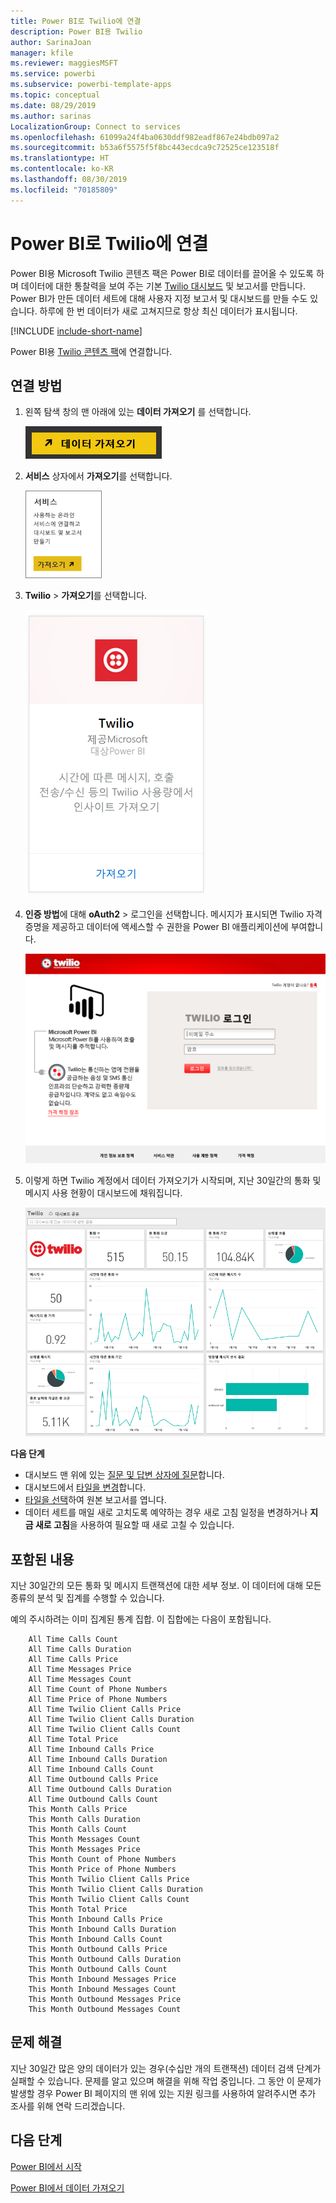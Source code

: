 ```yaml
---
title: Power BI로 Twilio에 연결
description: Power BI용 Twilio
author: SarinaJoan
manager: kfile
ms.reviewer: maggiesMSFT
ms.service: powerbi
ms.subservice: powerbi-template-apps
ms.topic: conceptual
ms.date: 08/29/2019
ms.author: sarinas
LocalizationGroup: Connect to services
ms.openlocfilehash: 61099a24f4ba0630ddf982eadf867e24bdb097a2
ms.sourcegitcommit: b53a6f5575f5f8bc443ecdca9c72525ce123518f
ms.translationtype: HT
ms.contentlocale: ko-KR
ms.lasthandoff: 08/30/2019
ms.locfileid: "70185809"
---
```

# <a name="connect-to-twilio-with-power-bi"></a>Power BI로 Twilio에 연결
Power BI용 Microsoft Twilio 콘텐츠 팩은 Power BI로 데이터를 끌어올 수 있도록 하며 데이터에 대한 통찰력을 보여 주는 기본 [Twilio 대시보드](https://powerbi.microsoft.com/integrations/twilio) 및 보고서를 만듭니다. Power BI가 만든 데이터 세트에 대해 사용자 지정 보고서 및 대시보드를 만들 수도 있습니다. 하루에 한 번 데이터가 새로 고쳐지므로 항상 최신 데이터가 표시됩니다.

[!INCLUDE [include-short-name](./includes/service-deprecate-content-packs.md)]

Power BI용 [Twilio 콘텐츠 팩](https://app.powerbi.com/getdata/services/twilio)에 연결합니다.

## <a name="how-to-connect"></a>연결 방법
1. 왼쪽 탐색 창의 맨 아래에 있는 **데이터 가져오기** 를 선택합니다.
   
   ![](media/service-connect-to-twilio/pbi_getdata.png) 
2. **서비스** 상자에서 **가져오기**를 선택합니다.
   
   ![](media/service-connect-to-twilio/pbi_getservices.png) 
3. **Twilio** \> **가져오기**를 선택합니다.
   
   ![](media/service-connect-to-twilio/twilio.png)
4. **인증 방법**에 대해 **oAuth2** \> 로그인을 선택합니다. 메시지가 표시되면 Twilio 자격 증명을 제공하고 데이터에 액세스할 수 권한을 Power BI 애플리케이션에 부여합니다.
   
   ![](media/service-connect-to-twilio/pbi_twilio_login.png)
5. 이렇게 하면 Twilio 계정에서 데이터 가져오기가 시작되며, 지난 30일간의 통화 및 메시지 사용 현황이 대시보드에 채워집니다. 
   
   ![](media/service-connect-to-twilio/pbi_twilio_db.png)

**다음 단계**

* 대시보드 맨 위에 있는 [질문 및 답변 상자에 질문](consumer/end-user-q-and-a.md)합니다.
* 대시보드에서 [타일을 변경](service-dashboard-edit-tile.md)합니다.
* [타일을 선택](consumer/end-user-tiles.md)하여 원본 보고서를 엽니다.
* 데이터 세트를 매일 새로 고치도록 예약하는 경우 새로 고침 일정을 변경하거나 **지금 새로 고침**을 사용하여 필요할 때 새로 고칠 수 있습니다.

## <a name="whats-included"></a>포함된 내용
지난 30일간의 모든 통화 및 메시지 트랜잭션에 대한 세부 정보. 이 데이터에 대해 모든 종류의 분석 및 집계를 수행할 수 있습니다.

예의 주시하려는 이미 집계된 통계 집합. 이 집합에는 다음이 포함됩니다.

        All Time Calls Count  
        All Time Calls Duration  
        All Time Calls Price  
        All Time Messages Price  
        All Time Messages Count  
        All Time Count of Phone Numbers  
        All Time Price of Phone Numbers  
        All Time Twilio Client Calls Price  
        All Time Twilio Client Calls Duration  
        All Time Twilio Client Calls Count  
        All Time Total Price  
        All Time Inbound Calls Price  
        All Time Inbound Calls Duration  
        All Time Inbound Calls Count  
        All Time Outbound Calls Price  
        All Time Outbound Calls Duration  
        All Time Outbound Calls Count  
        This Month Calls Price  
        This Month Calls Duration  
        This Month Calls Count  
        This Month Messages Count  
        This Month Messages Price  
        This Month Count of Phone Numbers  
        This Month Price of Phone Numbers  
        This Month Twilio Client Calls Price  
        This Month Twilio Client Calls Duration  
        This Month Twilio Client Calls Count  
        This Month Total Price  
        This Month Inbound Calls Price  
        This Month Inbound Calls Duration  
        This Month Inbound Calls Count  
        This Month Outbound Calls Price  
        This Month Outbound Calls Duration  
        This Month Outbound Calls Count  
        This Month Inbound Messages Price  
        This Month Inbound Messages Count  
        This Month Outbound Messages Price  
        This Month Outbound Messages Count

## <a name="troubleshooting"></a>문제 해결
지난 30일간 많은 양의 데이터가 있는 경우(수십만 개의 트랜잭션) 데이터 검색 단계가 실패할 수 있습니다. 문제를 알고 있으며 해결을 위해 작업 중입니다. 그 동안 이 문제가 발생할 경우 Power BI 페이지의 맨 위에 있는 지원 링크를 사용하여 알려주시면 추가 조사를 위해 연락 드리겠습니다.

## <a name="next-steps"></a>다음 단계
[Power BI에서 시작](service-get-started.md)

[Power BI에서 데이터 가져오기](service-get-data.md)

